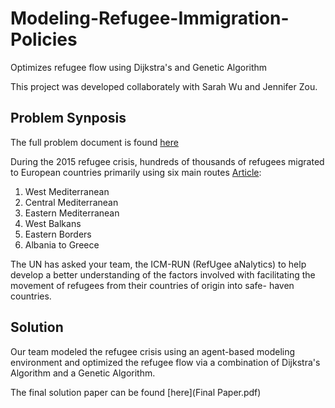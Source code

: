 # Modeling-Refugee-Immigration-Policies
Optimizes refugee flow using Dijkstra's and Genetic Algorithm

This project was developed collaborately with Sarah Wu and Jennifer Zou.

## Problem Synposis

The full problem document is found [here](2016_ICM_Problem_F.pdf)

During the 2015 refugee crisis, hundreds of thousands of refugees migrated to European countries primarily using six main routes [Article](http://www.bbc.com/news/world-europe-34131911): 
1. West Mediterranean
2. Central Mediterranean
3. Eastern Mediterranean
4. West Balkans
5. Eastern Borders
6. Albania to Greece

The UN has asked your team, the ICM-RUN (RefUgee aNalytics) to help develop a better understanding of the factors involved with facilitating the movement of refugees from their countries of origin into safe- haven countries.

## Solution

Our team modeled the refugee crisis using an agent-based modeling environment and optimized the refugee flow via a combination of Dijkstra's Algorithm and a Genetic Algorithm. 

The final solution paper can be found [here](Final Paper.pdf)
